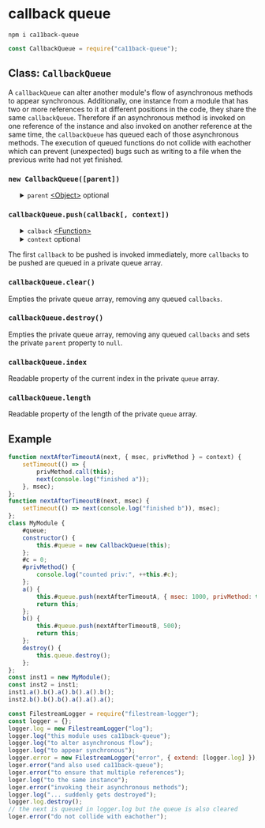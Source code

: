 # callback queue

<pre><code>npm i ca11back-queue</code></pre>

```javascript
const CallbackQueue = require("ca11back-queue");
```

<h2>Class: <code>CallbackQueue</code></h2>
A <code>callbackQueue</code> can alter another module's flow of asynchronous methods to appear synchronous. Additionally, one instance from a module that has two or more references to it at different positions in the code, they share the same <code>callbackQueue</code>. Therefore if an asynchronous method is invoked on one reference of the instance and also invoked on another reference at the same time, the <code>callbackQueue</code> has queued each of those asynchronous methods. The execution of queued functions do not collide with eachother which can prevent (unexpected) bugs such as writing to a file when the previous write had not yet finished.
<h3><code>new CallbackQueue([parent])</code></h3>
<ul>
	<details>
		<summary>
			<code>parent</code> <a href="https://developer.mozilla.org/en-US/docs/Web/JavaScript/Reference/Global_Objects/Object">&lt;Object&gt;</a> optional
		</summary>
		Every <code>callback</code> is invoked with <a href="https://developer.mozilla.org/en-US/docs/Web/JavaScript/Reference/Global_Objects/Function/call">call</a> and sets the <code>parent</code> parameter as <a href="https://developer.mozilla.org/en-US/docs/Web/JavaScript/Reference/Operators/this">this</a>. If <code>parent</code> is falsy the <code>callbackQueue</code> is set as <a href="https://developer.mozilla.org/en-US/docs/Web/JavaScript/Reference/Operators/this">this</a>. Only works if not-arrow functions are passed over as <code>callback</code> in <code>push</code>.
	</details>
</ul>
<h3><code>callbackQueue.push(callback[, context])</code></h3>
<ul>
	<details>
		<summary>
			<code>calback</code> <a href="https://developer.mozilla.org/en-US/docs/Web/JavaScript/Reference/Global_Objects/Function">&lt;Function&gt;</a>
		</summary>
		<ul>
			<details>
				<summary>
					<code>next</code> <a href="https://developer.mozilla.org/en-US/docs/Web/JavaScript/Reference/Global_Objects/Function">&lt;Function&gt;</a> <b>Required!</b>
				</summary>
				The paramater <code>next</code> must be executed when the asynchronous tasks from the <code>callback</code> are finished or the <code>callbackQueue</code> gets stuck.
			</details>
			<details>
				<summary>
					<code>context</code>
				</summary>
				In case the <code>push</code> method was invoked with a <code>context</code> parameter, this parameter would be passed over as the second parameter in this <code>callback</code>.
			</details>
		</ul>
		The <code>callback</code> is the function, written by the developer who is using ca11back-queue, that needs to be queued.
	</details>
	<details>
		<summary>
			<code>context</code> optional
		</summary>
		Every <code>callback</code> is invoked with <code>context</code> passed over as second argument. The <code>context</code> parameter can be anything.
	</details>
</ul>
The first <code>callback</code> to be pushed is invoked immediately, more <code>callbacks</code> to be pushed are queued in a private queue array.
<h3><code>callbackQueue.clear()</code></h3>
Empties the private queue array, removing any queued <code>callbacks</code>.
<h3><code>callbackQueue.destroy()</code></h3>
Empties the private queue array, removing any queued <code>callbacks</code> and sets the private <code>parent</code> property to <code>null</code>.
<h3><code>callbackQueue.index</code></h3>
Readable property of the current index in the private <code>queue</code> array.
<h3><code>callbackQueue.length</code></h3>
Readable property of the length of the private <code>queue</code> array.
<h2>Example</h2>

```javascript
function nextAfterTimeoutA(next, { msec, privMethod } = context) {
	setTimeout(() => {
		privMethod.call(this);
		next(console.log("finished a"));
	}, msec);
};
function nextAfterTimeoutB(next, msec) {
	setTimeout(() => next(console.log("finished b")), msec);
};
class MyModule {
	#queue;
	constructor() {
		this.#queue = new CallbackQueue(this);
	};
	#c = 0;
	#privMethod() {
		console.log("counted priv:", ++this.#c);
	};
	a() {
		this.#queue.push(nextAfterTimeoutA, { msec: 1000, privMethod: this.#privMethod });
		return this;
	};
	b() {
		this.#queue.push(nextAfterTimeoutB, 500);
		return this;
	};
	destroy() {
		this.queue.destroy();
	};
};
const inst1 = new MyModule();
const inst2 = inst1;
inst1.a().b().a().b().a().b();
inst2.b().b().b().a().a().a();
```

```javascript
const FilestreamLogger = require("filestream-logger");
const logger = {};
logger.log = new FilestreamLogger("log");
logger.log("this module uses ca11back-queue");
logger.log("to alter asynchronous flow");
logger.log("to appear synchronous");
logger.error = new FilestreamLogger("error", { extend: [logger.log] });
loger.error("and also used ca11back-queue");
loger.error("to ensure that multiple references");
loger.log("to the same instance");
loger.error("invoking their asynchronous methods");
logger.log("... suddenly gets destroyed");
logger.log.destroy();
// the next is queued in logger.log but the queue is also cleared
loger.error("do not collide with eachother");
```